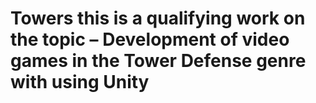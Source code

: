 # Towers this is a qualifying work on the topic – Development of video games in the Tower Defense genre with using Unity
